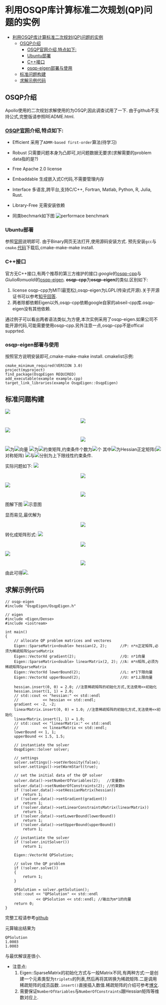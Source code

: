 #  利用OSQP库计算标准二次规划(QP)问题的实例
  
  
- [利用OSQP库计算标准二次规划(QP)问题的实例](#利用osqp库计算标准二次规划qp问题的实例 )
  - [OSQP介绍](#osqp介绍 )
    - [OSQP官网介绍,特点如下:](#osqp官网httpsosqporg介绍特点如下 )
    - [Ubuntu部署](#ubuntu部署 )
    - [C++接口](#c接口 )
    - [osqp-eigen部署与使用](#osqp-eigen部署与使用 )
  - [标准问题构建](#标准问题构建 )
  - [求解示例代码](#求解示例代码 )
  
##  OSQP介绍
  
Apollo使用的二次规划求解使用的为OSQP,因此调查试用了一下.
由于github不支持公式,完整版请参照README.html.
  
###  [OSQP官网](https://osqp.org/ )介绍,特点如下:
  
* Efficient
采用了`ADMM-based first-order`算法(待学习)
* Robust
只需要问题本身为凸即可,对问题数据无要求(求解需要的problem data指的是?)
* Free
Apache 2.0 license
* Embaddable
生成嵌入式C代码,不需要管理内存
* Interface
多语言,跨平台,支持C/C++, Fortran, Matlab, Python, R, Julia, Rust.
* Library-Free
无需安装依赖
  
* 同类bechmark如下图
![performace benchmark](performance_profiles.jpg )
  
###  Ubuntu部署
  
参照[官网](https://osqp.org/docs/get_started/sources.html#build-from-sources )说明即可.
由于Binary网页无法打开,使用源码安装方式.
预先安装`gcc`与`cmake`.[代码](https://github.com/osqp/osqp )下载后,cmake-make-make install.
  
###  C++接口
  
官方无C++接口,有两个推荐的第三方维护的接口:*google*的[osqp-cpp](https://github.com/google/osqp-cpp )与*GiulioRomualdi*的[osqp-eigen](https://github.com/robotology/osqp-eigen ). **osqp-cpp**为**osqp-eigen**的类似.区别如下:
1. license
osqp-cpp为MIT(最宽松),osqp-eigen为LGPL(传染式开源).关于开源证书可以参考[知乎回答](https://zhuanlan.zhihu.com/p/87855729 ).
2. 两者除都依赖Eigen以外,osqp-cpp依赖google自家的abseil-cpp库.osqp-eigen没有其他依赖.
  
通过例子可以看出两者语法类似,为方便,本次实例采用了osqp-eigen.如果公司不能开源代码,可能需要使用osqp-cpp.另外注意一点,osqp-cpp不是offical supprted.
  
###  osqp-eigen部署与使用
  
按照官方说明安装即可,cmake-make-make install.
cmakelist示例:
```
cmake_minimum_required(VERSION 3.0)
project(myproject)
find_package(OsqpEigen REQUIRED)
add_executable(example example.cpp)
target_link_libraries(example OsqpEigen::OsqpEigen)
```
  
##  标准问题构建
  
<img src="https://latex.codecogs.com/gif.latex?min"/> 
<p align="center"><img src="https://latex.codecogs.com/gif.latex?&#x5C;frac{1}{2}X^TPX+Q^TX"/></p>  
  
<img src="https://latex.codecogs.com/gif.latex?s.t."/> 
<p align="center"><img src="https://latex.codecogs.com/gif.latex?L&lt;=AX&lt;=U"/></p>  
  
<img src="https://latex.codecogs.com/gif.latex?X"/>为<img src="https://latex.codecogs.com/gif.latex?n%20&#x5C;times%201"/>向量
<img src="https://latex.codecogs.com/gif.latex?A"/>为<img src="https://latex.codecogs.com/gif.latex?m%20&#x5C;times%20n"/>约束矩阵,约束条件个数为<img src="https://latex.codecogs.com/gif.latex?m"/>个
其中<img src="https://latex.codecogs.com/gif.latex?P"/>为Hessian正定矩阵(<img src="https://latex.codecogs.com/gif.latex?n&#x5C;times%20n"/>对称矩阵)
<img src="https://latex.codecogs.com/gif.latex?L"/>与<img src="https://latex.codecogs.com/gif.latex?U"/>分别为上下限线性约束条件.
  
实际问题如下:
<img src="https://latex.codecogs.com/gif.latex?min"/> 
<p align="center"><img src="https://latex.codecogs.com/gif.latex?(x_1-1)^2+(x_2-1)^2"/></p>  
  
<img src="https://latex.codecogs.com/gif.latex?s.t."/> 
<p align="center"><img src="https://latex.codecogs.com/gif.latex?1&lt;=x_1&lt;=1.5%20&#x5C;&#x5C;%201&lt;=x_2&lt;=1.5"/></p>  
  
  
图解下图
![示意图](osqp_instancec.jpg )
  
显而易见,最优解为<p align="center"><img src="https://latex.codecogs.com/gif.latex?&#x5C;begin{bmatrix}%201.0%20&#x5C;&#x5C;%201.0&#x5C;end{bmatrix}"/></p>  
  
转化成矩阵形式:
<img src="https://latex.codecogs.com/gif.latex?min"/> 
<p align="center"><img src="https://latex.codecogs.com/gif.latex?&#x5C;frac{1}{2}X^T%20%20%20%20%20%20%20%20%20%20%20%20%20%20%20%20&#x5C;begin{bmatrix}%20%20%20%20%20%20%20%20%20%20%20%20%20%20%20%20%20%20%20%20%20%20%20%202%20&amp;%200%20&#x5C;&#x5C;%20%20%20%20%20%20%20%20%20%20%20%20%20%20%20%20%20%20%20%20%20%20%20%200%20&amp;%202&#x5C;end{bmatrix}%20%20%20%20%20%20%20%20%20%20%20%20%20%20%20%20%20%20%20%20%20%20%20%20X%20+%20%20%20%20%20%20%20%20%20%20%20%20%20%20%20%20%20%20%20%20%20%20%20%20%20&#x5C;begin{bmatrix}%20%20%20%20%20%20%20%20%20%20%20%20%20%20%20%20%20%20%20%20%20%20%20%20-2&#x5C;&#x5C;%20%20%20%20%20%20%20%20%20%20%20%20%20%20%20%20%20%20%20%20%20%20%20%20-2&#x5C;end{bmatrix}%20%20%20%20%20%20%20%20%20%20%20%20%20%20%20%20%20%20%20%20%20%20%20%20X"/></p>  
  
<img src="https://latex.codecogs.com/gif.latex?s.t."/> 
<p align="center"><img src="https://latex.codecogs.com/gif.latex?&#x5C;begin{bmatrix}%20%20%20%20%20%20%20%201&#x5C;&#x5C;%20%20%20%20%20%20%20%201&#x5C;end{bmatrix}%20%20%20%20&lt;=%20%20%20%20&#x5C;begin{bmatrix}%20%20%20%20%20%20%20%201&amp;0&#x5C;&#x5C;%20%20%20%20%20%20%20%200&amp;1&#x5C;end{bmatrix}%20%20%20%20X&lt;=%20%20%20%20&#x5C;begin{bmatrix}%20%20%20%20%20%20%20%201.5&#x5C;&#x5C;%20%20%20%20%20%20%20%201.5&#x5C;end{bmatrix}"/></p>  
  
由此可得<img src="https://latex.codecogs.com/gif.latex?P,Q,A,L,U"/>.
  
##  求解示例代码
  
```
// osqp-eigen
#include "OsqpEigen/OsqpEigen.h"
  
// eigen
#include <Eigen/Dense>
#include <iostream>
  
int main()
{
    // allocate QP problem matrices and vectores
    Eigen::SparseMatrix<double> hessian(2, 2);      //P: n*n正定矩阵,必须为稀疏矩阵SparseMatrix
    Eigen::VectorXd gradient(2);                    //Q: n*1向量
    Eigen::SparseMatrix<double> linearMatrix(2, 2); //A: m*n矩阵,必须为稀疏矩阵SparseMatrix
    Eigen::VectorXd lowerBound(2);                  //L: m*1下限向量
    Eigen::VectorXd upperBound(2);                  //U: m*1上限向量
  
    hessian.insert(0, 0) = 2.0; //注意稀疏矩阵的初始化方式,无法使用<<初始化
    hessian.insert(1, 1) = 2.0;
    // std::cout << "hessian:" << std::endl
    //           << hessian << std::endl;
    gradient << -2, -2;
    linearMatrix.insert(0, 0) = 1.0; //注意稀疏矩阵的初始化方式,无法使用<<初始化
    linearMatrix.insert(1, 1) = 1.0;
    // std::cout << "linearMatrix:" << std::endl
    //           << linearMatrix << std::endl;
    lowerBound << 1, 1;
    upperBound << 1.5, 1.5;
  
    // instantiate the solver
    OsqpEigen::Solver solver;
  
    // settings
    solver.settings()->setVerbosity(false);
    solver.settings()->setWarmStart(true);
  
    // set the initial data of the QP solver
    solver.data()->setNumberOfVariables(2);   //变量数n
    solver.data()->setNumberOfConstraints(2); //约束数m
    if (!solver.data()->setHessianMatrix(hessian))
        return 1;
    if (!solver.data()->setGradient(gradient))
        return 1;
    if (!solver.data()->setLinearConstraintsMatrix(linearMatrix))
        return 1;
    if (!solver.data()->setLowerBound(lowerBound))
        return 1;
    if (!solver.data()->setUpperBound(upperBound))
        return 1;
  
    // instantiate the solver
    if (!solver.initSolver())
        return 1;
  
    Eigen::VectorXd QPSolution;
  
    // solve the QP problem
    if (!solver.solve())
    {
        return 1;
    }
  
    QPSolution = solver.getSolution();
    std::cout << "QPSolution" << std::endl
              << QPSolution << std::endl; //输出为m*1的向量
    return 0;
}
```
完整工程请参考[github](https://github.com/xinchu911/osqp_demo )
  
元算输出结果为
```
QPSolution
1.0003
1.0003
```
与最优解误差很小.
  
* 注意点:
  1. Eigen::SparseMatrix的初始化方式与一般Matrix不同,有两种方式:一是创建一个元素类型为`triplets`的列表,然后再将其转换为稀疏矩阵.二是调用稀疏矩阵的成员函数`.insert()`直接插入数值.稀疏矩阵的介绍可参考[博文](http://zhaoxuhui.top/blog/2019/08/28/eigen-note-3.html ).
  2. 需要保证`NumberOfVariables`与`NumberOfConstraints`跟Hessian矩阵等维数对应上.
  